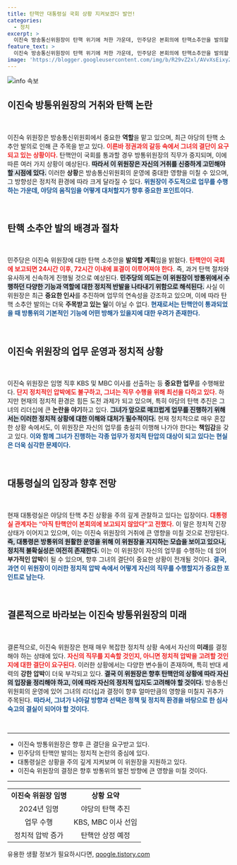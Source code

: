 ```yaml
---
title: 탄핵안 대통령실 국회 상황 지켜보겠다 발언!
categories:
  - 정치
excerpt: >
  이진숙 방송통신위원장이 탄핵 위기에 처한 가운데, 민주당은 본회의에 탄핵소추안을 발의할 계획이다. 대통령실은 국회 상황을 주시하며, 이 위원장이 맡은 방통위가 빠르게 업무를 수행하고 있어 역풍 우려도 커지고 있다. 과연 이 위원장은 어떻게 거취를 결정할 것인가?
feature_text: >
  이진숙 방송통신위원장이 탄핵 위기에 처한 가운데, 민주당은 본회의에 탄핵소추안을 발의할 계획이다. 대통령실은 국회 상황을 주시하며, 이 위원장이 맡은 방통위가 빠르게 업무를 수행하고 있어 역풍 우려도 커지고 있다. 과연 이 위원장은 어떻게 거취를 결정할 것인가?
image: 'https://blogger.googleusercontent.com/img/b/R29vZ2xl/AVvXsEixyZcFfHzMRdzZMjFBmAUKJYCLCGyLL1o632UiGVXcaFdKo_bkvkuCioo0uUKlGfBVcT3P84aROyZIXSBEx3Aw5nCQ3pTgDom1WDC4m8eifvWiAmWEEVb4x6G_l8C0QH225ldMjyaFvpxGEBGNO37VmDTDMHGhJPq73UglMfDca1-0aw/s1600/blogspot.png'
---
```


<p><img src="https://blogger.googleusercontent.com/img/b/R29vZ2xl/AVvXsEixyZcFfHzMRdzZMjFBmAUKJYCLCGyLL1o632UiGVXcaFdKo_bkvkuCioo0uUKlGfBVcT3P84aROyZIXSBEx3Aw5nCQ3pTgDom1WDC4m8eifvWiAmWEEVb4x6G_l8C0QH225ldMjyaFvpxGEBGNO37VmDTDMHGhJPq73UglMfDca1-0aw/s1600/blogspot.png" alt="info 속보" /></p>

<h2 data-ke-size="size26">이진숙 방통위원장의 거취와 탄핵 논란</h2>

<p data-ke-size="size16">&nbsp;</p>

<p>이진숙 위원장은 방송통신위원회에서 중요한 <strong>역할</strong>을 맡고 있으며, 최근 야당의 탄핵 소추안 발의로 인해 큰 주목을 받고 있다. <b><span style="color: #ee2323;">이른바 정권과의 갈등 속에서 그녀의 결단이 요구되고 있는 상황이다.</span></b> 탄핵안이 국회를 통과할 경우 방통위원장의 직무가 중지되며, 이에 따른 여러 가지 상황이 예상된다. <b><span style="background-color: #21538527;">따라서 이 위원장은 자신의 거취를 신중하게 고민해야 할 시점에 있다.</span></b> 이러한 <strong>상황</strong>은 방송통신위원회의 운영에 중대한 영향을 미칠 수 있으며, 그 방향성은 정치적 환경에 따라 크게 달라질 수 있다. <b><span style="color: #1a5490;">위원장이 주도적으로 업무를 수행하는 가운데, 야당의 움직임을 어떻게 대처할지가 향후 중요한 포인트이다.</span></b></p>

<p data-ke-size="size16">&nbsp;</p>

<h2 data-ke-size="size26">탄핵 소추안 발의 배경과 절차</h2>

<p data-ke-size="size16">&nbsp;</p>

<p>민주당은 이진숙 위원장에 대한 탄핵 소추안을 <strong>발의할 계획</strong>임을 밝혔다. <b><span style="color: #ee2323;">탄핵안이 국회에 보고되면 24시간 이후, 72시간 이내에 표결이 이루어져야 한다.</span></b> 즉, 과거 탄핵 절차와 유사하게 신속하게 진행될 것으로 예상된다. <b><span style="background-color: #21538527;">민주당의 의도는 이 위원장이 방통위에서 수행하던 다양한 기능과 역할에 대한 <strong>정치적 반발</strong>을 나타내기 위함으로 해석된다.</span></b> 사실 이 위원장은 최근 <strong>중요한 인사</strong>를 추진하며 업무의 연속성을 강조하고 있으며, 이에 따라 탄핵 소추안 발의는 더욱 <strong>주목받고 있는 일</strong>이 아닐 수 없다. <b><span style="color: #1a5490;">현재로서는 탄핵안이 통과되었을 때 방통위의 기본적인 기능에 어떤 방해가 있을지에 대한 우려가 존재한다.</span></b></p>

<p data-ke-size="size16">&nbsp;</p>

<h2 data-ke-size="size26">이진숙 위원장의 업무 운영과 정치적 상황</h2>

<p data-ke-size="size16">&nbsp;</p>

<p>이진숙 위원장은 임명 직후 KBS 및 MBC 이사를 선출하는 등 <strong>중요한 업무</strong>를 수행해왔다. <b><span style="color: #ee2323;">단지 정치적인 압박에도 불구하고, 그녀는 직무 수행을 위해 최선을 다하고 있다.</span></b> 하지만 현재의 정치적 환경은 힘든 도전 과제가 되고 있으며, 특히 야당의 탄핵 추진은 그녀의 리더십에 큰 <strong>논란을 야기</strong>하고 있다. <b><span style="background-color: #21538527;">그녀가 앞으로 매끄럽게 업무를 진행하기 위해서는 이러한 정치적 상황에 대한 이해와 대처가 필수적이다.</span></b> 현재 정치적으로 매우 혼잡한 상황 속에서도, 이 위원장은 자신의 업무를 충실히 이행해 나가야 한다는 <strong>책임감</strong>을 갖고 있다. <b><span style="color: #1a5490;">이와 함께 그녀가 진행하는 각종 업무가 정치적 탄압의 대상이 되고 있다는 현실은 더욱 심각한 문제이다.</span></b></p>

<p data-ke-size="size16">&nbsp;</p>

<h2 data-ke-size="size26">대통령실의 입장과 향후 전망</h2>

<p data-ke-size="size16">&nbsp;</p>

<p>현재 대통령실은 야당의 탄핵 추진 상황을 주의 깊게 관찰하고 있다는 입장이다. <b><span style="color: #ee2323;">대통령실 관계자는 “아직 탄핵안이 본회의에 보고되지 않았다”고 전했다.</span></b> 이 말은 정치적 긴장 상태가 이어지고 있으며, 이는 이진숙 위원장의 거취에 큰 영향을 미칠 것으로 전망된다. <b><span style="background-color: #21538527;">즉, 대통령은 방통위의 원활한 운영을 위해 이 위원장을 지지하는 모습을 보이고 있으나, 정치적 불확실성은 여전히 존재한다.</span></b> 이는 이 위원장이 자신의 업무를 수행하는 데 있어 <strong>부가적인 압박</strong>이 될 수 있으며, 향후 그녀의 결단이 중요한 상황이 전개될 것이다. <b><span style="color: #1a5490;">결국, 과연 이 위원장이 이러한 정치적 압박 속에서 어떻게 자신의 직무를 수행할지가 중요한 포인트로 남는다.</span></b></p>

<p data-ke-size="size16">&nbsp;</p>

<h2 data-ke-size="size26">결론적으로 바라보는 이진숙 방통위원장의 미래</h2>

<p data-ke-size="size16">&nbsp;</p>

<p>결론적으로, 이진숙 위원장은 현재 매우 복잡한 정치적 상황 속에서 자신의 <strong>미래</strong>를 결정해야 하는 상태에 있다. <b><span style="color: #ee2323;">자신의 직무를 지속할 것인지, 아니면 정치적 압박을 고려할 것인지에 대한 결단이 요구된다.</span></b> 이러한 상황에서는 다양한 변수들이 존재하며, 특히 반대 세력의 <strong>강한 압박</strong>이 더욱 부각되고 있다. <b><span style="background-color: #21538527;">결국 이 위원장은 향후 탄핵안의 상황에 따라 자신의 입장을 정리해야 하고, 이에 따라 자신의 정치적 입지도 고려해야 할 것이다.</span></b> 방송통신위원회의 운영에 있어 그녀의 리더십과 결정이 향후 얼마만큼의 영향을 미칠지 귀추가 주목된다. <b><span style="color: #1a5490;">따라서, 그녀가 나아갈 방향과 선택은 정책 및 정치적 환경을 바탕으로 한 심사숙고의 결실이 되어야 할 것이다.</span></b></p>

<p data-ke-size="size16">&nbsp;</p>

<hr />

<ul>
  <li>이진숙 방통위원장은 향후 큰 결단을 요구받고 있다.</li>
  <li>민주당의 탄핵안 발의는 정치적 논란의 중심에 있다.</li>
  <li>대통령실은 상황을 주의 깊게 지켜보며 이 위원장을 지원하고 있다.</li>
  <li>이진숙 위원장의 결정은 향후 방통위의 발전 방향에 큰 영향을 미칠 것이다.</li>
</ul>

<hr />

<table>
  <tr>
    <td style="text-align: center; height: 17px;"><b>이진숙 위원장 임명</b></td>
    <td style="text-align: center; height: 17px;"><b>상황 요약</b></td>
  </tr>
  <tr>
    <td style="text-align: center; height: 17px;">2024년 임명</td>
    <td style="text-align: center; height: 17px;">야당의 탄핵 추진</td>
  </tr>
  <tr>
    <td style="text-align: center; height: 17px;">업무 수행</td>
    <td style="text-align: center; height: 17px;">KBS, MBC 이사 선임</td>
  </tr>
  <tr>
    <td style="text-align: center; height: 17px;">정치적 압박 증가</td>
    <td style="text-align: center; height: 17px;">탄핵안 상정 예정</td>
  </tr>
</table>
유용한 생활 정보가 필요하시다면, <a href="https://qoogle.tistory.com" rel="dofollow">qoogle.tistory.com</a>


